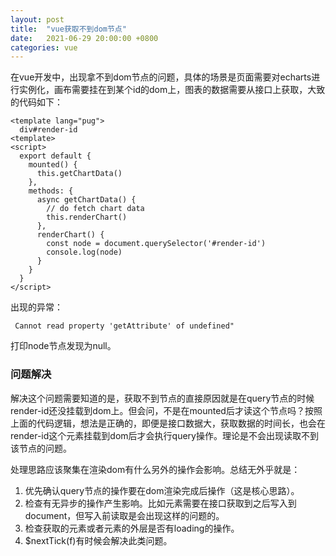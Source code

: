 ```yaml
---
layout: post
title:  "vue获取不到dom节点"
date:   2021-06-29 20:00:00 +0800
categories: vue
---
```


在vue开发中，出现拿不到dom节点的问题，具体的场景是页面需要对echarts进行实例化，画布需要挂在到某个id的dom上，图表的数据需要从接口上获取，大致的代码如下：

```vue
<template lang="pug">
  div#render-id
<template>
<script>
  export default {
    mounted() {
      this.getChartData()
    },
    methods: {
      async getChartData() {
        // do fetch chart data
        this.renderChart()
      },
      renderChart() {
        const node = document.querySelector('#render-id')
        console.log(node) 
      }
    }
  }
</script>
```

出现的异常：

```
 Cannot read property 'getAttribute' of undefined"
```

打印node节点发现为null。

### 问题解决

解决这个问题需要知道的是，获取不到节点的直接原因就是在query节点的时候render-id还没挂载到dom上。但会问，不是在mounted后才读这个节点吗？按照上面的代码逻辑，想法是正确的，即便是接口数据大，获取数据的时间长，也会在render-id这个元素挂载到dom后才会执行query操作。理论是不会出现读取不到该节点的问题。

处理思路应该聚集在渲染dom有什么另外的操作会影响。总结无外乎就是：

1. 优先确认query节点的操作要在dom渲染完成后操作（这是核心思路）。
2. 检查有无异步的操作产生影响。比如元素需要在接口获取到之后写入到document，但写入前读取是会出现这样的问题的。
3. 检查获取的元素或者元素的外层是否有loading的操作。
4. $nextTick(f)有时候会解决此类问题。